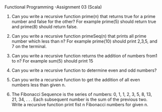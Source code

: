 Functional Programming -Assignment 03 (Scala)

1. Can you write a recursive function prime(n) that returns true for a prime number and false for the other? 
For example prime(5) should return true and prime(8) should return false.


2. Can you write a recursive function primeSeq(n) that prints all 	prime number which less than n?
For example prime(10) should print 2,3,5, and 7 on the terminal.


3. Can you write a recursive function returns the addition of numbers from1 to n?
For example sum(5) should print 15


4. Can you write a recursive function to determine even and odd numbers? 


5. Can you write a recursive function to get the addition of all even numbers less than given n.


6. The Fibonacci Sequence is the series of numbers: 0, 1, 1, 2, 3, 5, 8, 13, 21, 34, . . . 
    Each subsequent number is the sum of the previous two. 
   Write a recursive function print fist n Fibonacci numbers for given n.
